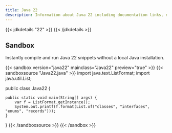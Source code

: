 ```yaml
---
title: Java 22
description: Information about Java 22 including documentation links, new APIs, added features and download options.
---
```


{{< jdkdetails "22" >}}
{{< /jdkdetails >}}

## Sandbox

Instantly compile and run Java 22 snippets without a local Java installation.

{{< sandbox version="java22" mainclass="Java22" preview="true" >}}
{{< sandboxsource "Java22.java" >}}
import java.text.ListFormat;
import java.util.List;

public class Java22 {

    public static void main(String[] args) {
    	var f = ListFormat.getInstance();
        System.out.printf(f.format(List.of("classes", "interfaces", "enums", "records")));
    }

}
{{< /sandboxsource >}}
{{< /sandbox >}}